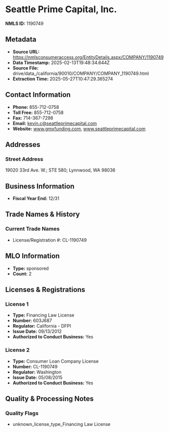 # Seattle Prime Capital, Inc.

**NMLS ID:** 1190749

## Metadata
- **Source URL:** https://nmlsconsumeraccess.org/EntityDetails.aspx/COMPANY/1190749
- **Data Timestamp:** 2025-02-13T19:48:34.644Z
- **Source File:** drive/data_/california/90010/COMPANY/COMPANY_1190749.html
- **Extraction Time:** 2025-05-27T10:47:29.365274

## Contact Information
- **Phone:** 855-712-0758
- **Toll Free:** 855-712-0758
- **Fax:** 714-367-7298
- **Email:** kevin.c@seattleprimecapital.com
- **Website:** www.gmxfunding.com, www.seattleprimecapital.com

## Addresses
### Street Address
19020 33rd Ave. W.; STE 580; Lynnwood, WA 98036

## Business Information
- **Fiscal Year End:** 12/31

## Trade Names & History
### Current Trade Names
- License/Registration #: CL-1190749

## MLO Information
- **Type:** sponsored
- **Count:** 2

## Licenses & Registrations

### License 1
- **Type:** Financing Law License
- **Number:** 603J687
- **Regulator:** California - DFPI
- **Issue Date:** 09/13/2012
- **Authorized to Conduct Business:** Yes

### License 2
- **Type:** Consumer Loan Company License
- **Number:** CL-1190749
- **Regulator:** Washington
- **Issue Date:** 05/08/2015
- **Authorized to Conduct Business:** Yes

## Quality & Processing Notes
### Quality Flags
- unknown_license_type_Financing Law License
